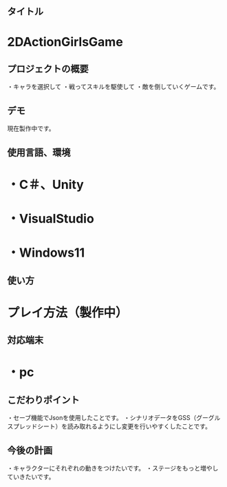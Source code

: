 ## タイトル

# 2DActionGirlsGame


## プロジェクトの概要
・キャラを選択して
・戦ってスキルを駆使して
・敵を倒していくゲームです。

## デモ
現在製作中です。

## 使用言語、環境
# ・C＃、Unity
# ・VisualStudio
# ・Windows11

## 使い方
# プレイ方法（製作中）

## 対応端末
# ・pc

## こだわりポイント
・セーブ機能でJsonを使用したことです。
・シナリオデータをGSS（グーグルスプレッドシート）を読み取れるようにし変更を行いやすくしたことです。

## 今後の計画
・キャラクターにそれぞれの動きをつけたいです。
・ステージをもっと増やしていきたいです。

